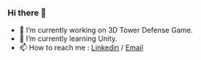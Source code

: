 ### Hi there 👋

- 🔭 I’m currently working on 3D Tower Defense Game.
- 🌱 I’m currently learning Unity.
- 📫 How to reach me : <a href="https://www.linkedin.com/in/semra-alomerovic/">Linkedin</a> / <a href="mailto:alomerovicsemra@gmail.com">Email</a>
